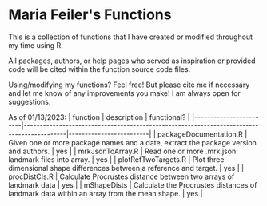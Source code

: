 # Maria Feiler's Functions

This is a collection of functions that I have created or modified throughout my time using R. 

All packages, authors, or help pages who served as inspiration or provided code will be cited within the function source code files. 

Using/modifying my functions? Feel free! But please cite me if necessary and let me know of any improvements you make! I am always open for suggestions. 

As of 01/13/2023:
| function               | description                                                                               | functional?             |
|------------------------|-------------------------------------------------------------------------------------------|-------------------------|
| packageDocumentation.R | Given one or more package names and a date, extract the package version and authors.      | yes                     |
| mrkJsonToArray.R       | Read one or more .mrk.json landmark files into array.                                     | yes                     |
| plotRefTwoTargets.R    | Plot three dimensional shape differences between a reference and target.                  | yes                     |
| procDistCIs.R          | Calculate Procrustes distance between two arrays of landmark data                         | yes                     |
| mShapeDists            | Calculate the Procrustes distances of landmark data within an array from the mean shape.  | yes                     |
